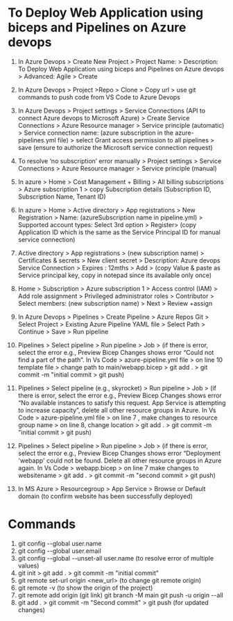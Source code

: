 # To Deploy Web Application using biceps and Pipelines on Azure devops

1. In Azure Devops > Create New Project > Project Name:  > Description: To Deploy Web Application using biceps and Pipelines on Azure devops > Advanced: Agile > Create

2. In Azure Devops > Project >Repo > Clone > Copy url > use git commands to push code from VS Code to Azure Devops

3. In Azure Devops > Project settings > Service Connections (API to connect Azure devops to Microsoft Azure) > Create Service Connections > Azure Resource manager > Service principle (automatic) > Service connection name: (azure subscription in the azure-pipelines.yml file) > select Grant access permission to all pipelines > save (ensure to authorize the Microsoft service connection request)

4. To resolve ‘no subscription’ error manually > Project settings > Service Connections > Azure Resource manager > Service principle (manual)

5. In azure > Home > Cost Management + Billing > All billing subscriptions > Azure subscription 1 > copy Subscription details (Subscription ID, Subscription Name, Tenant ID)

6. In azure > Home > Active directory > App registrations > New Registration > Name: (azureSubscription name in pipeline.yml) > Supported account types: Select 3rd option > Register> (copy Application ID which is the same as the Service Principal ID for manual service connection)

7. Active directory > App registrations > (new subscription name) > Certificates & secrets > New client secret > Description: Azure devops Service Connection > Expires : 12mths > Add > (copy Value & paste as Service principal key, copy in notepad since its available only once)

8. Home > Subscription > Azure subscription 1 > Access control (IAM) > Add role assignment > Privileged administrator roles > Contributor > Select members: (new subscription name) > Next > Review +assign

9. In Azure Devops > Pipelines > Create Pipeline > Azure Repos Git > Select Project > Existing Azure Pipeline YAML file > Select Path > Continue > Save > Run pipeline

10. Pipelines > Select pipeline > Run pipeline > Job > (if there is error, select the error e.g., Preview Bicep Changes shows error “Could not find a part of the path”. In Vs Code > azure-pipeline.yml file > on line 10 template file > change path to main/webapp.bicep > git add . > git commit -m "initial commit > git push)

11. Pipelines > Select pipeline (e.g., skyrocket) > Run pipeline > Job > (if there is error, select the error e.g., Preview Bicep Changes shows error “No available instances to satisfy this request. App Service is attempting to increase capacity”, delete all other resource groups in Azure. In Vs Code > azure-pipeline.yml file > on line 7 , make changes to resource group name >  on line 8, change location  > git add . > git commit -m "initial commit > git push)

12. Pipelines > Select pipeline > Run pipeline > Job >  (if there is error, select the error e.g., Preview Bicep Changes shows error “Deployment 'webapp' could not be found.  Delete all other resource groups in Azure again. In Vs Code > webapp.bicep > on line 7  make changes to websitename > git add . > git commit -m "second commit > git push)

13. In MS Azure > Resourcegroup  > App Service > Browse or Default domain (to confirm website has been successfully deployed) 






# Commands
1. git config --global user.name <username>
2. git config --global user.email <email>
3. git config --global --unset-all user.name (to resolve error of multiple values)
4. git init > git add . > git commit -m "initial commit"
5. git remote set-url origin <new_url> (to change git remote origin)
6. git remote -v (to show the origin of the project) 
7. git remote add origin (git link) 
   git branch -M main 
   git push -u origin --all
8. git add . > git commit -m "Second commit" > git push (for updated changes)
